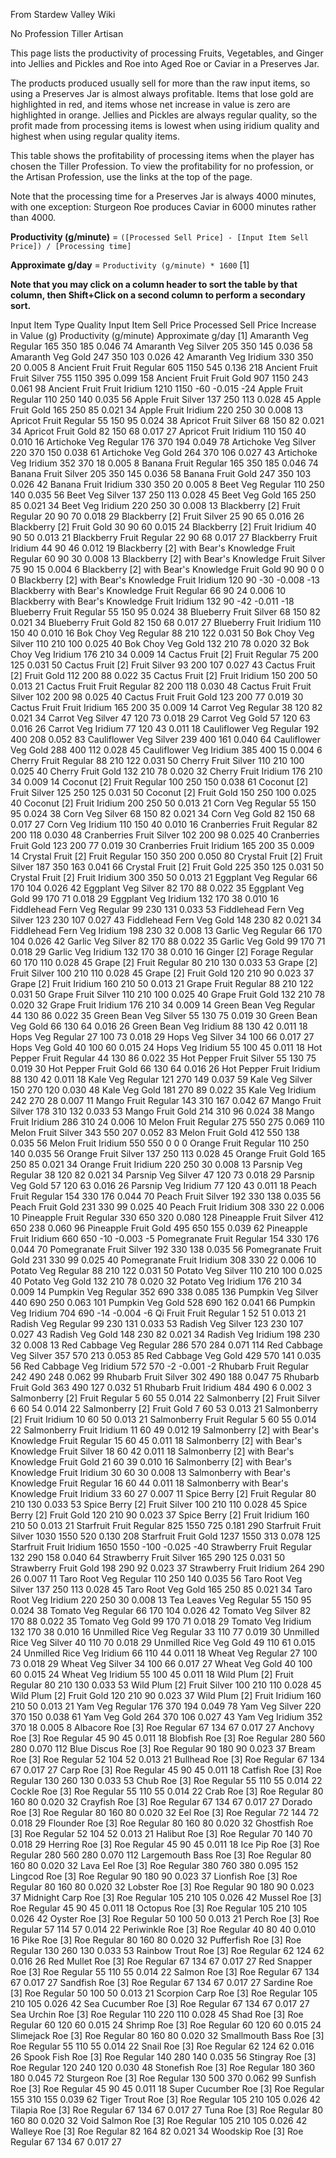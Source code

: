 From Stardew Valley Wiki

No Profession Tiller Artisan

This page lists the productivity of processing Fruits, Vegetables, and Ginger into Jellies and Pickles and Roe into Aged Roe or Caviar in a Preserves Jar.

The products produced usually sell for more than the raw input items, so using a Preserves Jar is almost always profitable. Items that lose gold are highlighted in red, and items whose net increase in value is zero are highlighted in orange. Jellies and Pickles are always regular quality, so the profit made from processing items is lowest when using iridium quality and highest when using regular quality items.

This table shows the profitability of processing items when the player has chosen the Tiller Profession. To view the profitability for no profession, or the Artisan Profession, use the links at the top of the page.

Note that the processing time for a Preserves Jar is always 4000 minutes, with one exception: Sturgeon Roe produces Caviar in 6000 minutes rather than 4000.

**Productivity (g/minute)** = `([Processed Sell Price] - [Input Item Sell Price]) / [Processing time]`

**Approximate g/day** = `Productivity (g/minute) * 1600` \[1]

**Note that you may click on a column header to sort the table by that column, then Shift+Click on a second column to perform a secondary sort.**

Input Item Type Quality Input Item Sell Price Processed Sell Price Increase in Value (g) Productivity (g/minute) Approximate g/day \[1] Amaranth Veg Regular 165 350 185 0.046 74 Amaranth Veg Silver 205 350 145 0.036 58 Amaranth Veg Gold 247 350 103 0.026 42 Amaranth Veg Iridium 330 350 20 0.005 8 Ancient Fruit Fruit Regular 605 1150 545 0.136 218 Ancient Fruit Fruit Silver 755 1150 395 0.099 158 Ancient Fruit Fruit Gold 907 1150 243 0.061 98 Ancient Fruit Fruit Iridium 1210 1150 -60 -0.015 -24 Apple Fruit Regular 110 250 140 0.035 56 Apple Fruit Silver 137 250 113 0.028 45 Apple Fruit Gold 165 250 85 0.021 34 Apple Fruit Iridium 220 250 30 0.008 13 Apricot Fruit Regular 55 150 95 0.024 38 Apricot Fruit Silver 68 150 82 0.021 34 Apricot Fruit Gold 82 150 68 0.017 27 Apricot Fruit Iridium 110 150 40 0.010 16 Artichoke Veg Regular 176 370 194 0.049 78 Artichoke Veg Silver 220 370 150 0.038 61 Artichoke Veg Gold 264 370 106 0.027 43 Artichoke Veg Iridium 352 370 18 0.005 8 Banana Fruit Regular 165 350 185 0.046 74 Banana Fruit Silver 205 350 145 0.036 58 Banana Fruit Gold 247 350 103 0.026 42 Banana Fruit Iridium 330 350 20 0.005 8 Beet Veg Regular 110 250 140 0.035 56 Beet Veg Silver 137 250 113 0.028 45 Beet Veg Gold 165 250 85 0.021 34 Beet Veg Iridium 220 250 30 0.008 13 Blackberry \[2] Fruit Regular 20 90 70 0.018 29 Blackberry \[2] Fruit Silver 25 90 65 0.016 26 Blackberry \[2] Fruit Gold 30 90 60 0.015 24 Blackberry \[2] Fruit Iridium 40 90 50 0.013 21 Blackberry Fruit Regular 22 90 68 0.017 27 Blackberry Fruit Iridium 44 90 46 0.012 19 Blackberry \[2] with Bear's Knowledge Fruit Regular 60 90 30 0.008 13 Blackberry \[2] with Bear's Knowledge Fruit Silver 75 90 15 0.004 6 Blackberry \[2] with Bear's Knowledge Fruit Gold 90 90 0 0 0 Blackberry \[2] with Bear's Knowledge Fruit Iridium 120 90 -30 -0.008 -13 Blackberry with Bear's Knowledge Fruit Regular 66 90 24 0.006 10 Blackberry with Bear's Knowledge Fruit Iridium 132 90 -42 -0.011 -18 Blueberry Fruit Regular 55 150 95 0.024 38 Blueberry Fruit Silver 68 150 82 0.021 34 Blueberry Fruit Gold 82 150 68 0.017 27 Blueberry Fruit Iridium 110 150 40 0.010 16 Bok Choy Veg Regular 88 210 122 0.031 50 Bok Choy Veg Silver 110 210 100 0.025 40 Bok Choy Veg Gold 132 210 78 0.020 32 Bok Choy Veg Iridium 176 210 34 0.009 14 Cactus Fruit \[2] Fruit Regular 75 200 125 0.031 50 Cactus Fruit \[2] Fruit Silver 93 200 107 0.027 43 Cactus Fruit \[2] Fruit Gold 112 200 88 0.022 35 Cactus Fruit \[2] Fruit Iridium 150 200 50 0.013 21 Cactus Fruit Fruit Regular 82 200 118 0.030 48 Cactus Fruit Fruit Silver 102 200 98 0.025 40 Cactus Fruit Fruit Gold 123 200 77 0.019 30 Cactus Fruit Fruit Iridium 165 200 35 0.009 14 Carrot Veg Regular 38 120 82 0.021 34 Carrot Veg Silver 47 120 73 0.018 29 Carrot Veg Gold 57 120 63 0.016 26 Carrot Veg Iridium 77 120 43 0.011 18 Cauliflower Veg Regular 192 400 208 0.052 83 Cauliflower Veg Silver 239 400 161 0.040 64 Cauliflower Veg Gold 288 400 112 0.028 45 Cauliflower Veg Iridium 385 400 15 0.004 6 Cherry Fruit Regular 88 210 122 0.031 50 Cherry Fruit Silver 110 210 100 0.025 40 Cherry Fruit Gold 132 210 78 0.020 32 Cherry Fruit Iridium 176 210 34 0.009 14 Coconut \[2] Fruit Regular 100 250 150 0.038 61 Coconut \[2] Fruit Silver 125 250 125 0.031 50 Coconut \[2] Fruit Gold 150 250 100 0.025 40 Coconut \[2] Fruit Iridium 200 250 50 0.013 21 Corn Veg Regular 55 150 95 0.024 38 Corn Veg Silver 68 150 82 0.021 34 Corn Veg Gold 82 150 68 0.017 27 Corn Veg Iridium 110 150 40 0.010 16 Cranberries Fruit Regular 82 200 118 0.030 48 Cranberries Fruit Silver 102 200 98 0.025 40 Cranberries Fruit Gold 123 200 77 0.019 30 Cranberries Fruit Iridium 165 200 35 0.009 14 Crystal Fruit \[2] Fruit Regular 150 350 200 0.050 80 Crystal Fruit \[2] Fruit Silver 187 350 163 0.041 66 Crystal Fruit \[2] Fruit Gold 225 350 125 0.031 50 Crystal Fruit \[2] Fruit Iridium 300 350 50 0.013 21 Eggplant Veg Regular 66 170 104 0.026 42 Eggplant Veg Silver 82 170 88 0.022 35 Eggplant Veg Gold 99 170 71 0.018 29 Eggplant Veg Iridium 132 170 38 0.010 16 Fiddlehead Fern Veg Regular 99 230 131 0.033 53 Fiddlehead Fern Veg Silver 123 230 107 0.027 43 Fiddlehead Fern Veg Gold 148 230 82 0.021 34 Fiddlehead Fern Veg Iridium 198 230 32 0.008 13 Garlic Veg Regular 66 170 104 0.026 42 Garlic Veg Silver 82 170 88 0.022 35 Garlic Veg Gold 99 170 71 0.018 29 Garlic Veg Iridium 132 170 38 0.010 16 Ginger \[2] Forage Regular 60 170 110 0.028 45 Grape \[2] Fruit Regular 80 210 130 0.033 53 Grape \[2] Fruit Silver 100 210 110 0.028 45 Grape \[2] Fruit Gold 120 210 90 0.023 37 Grape \[2] Fruit Iridium 160 210 50 0.013 21 Grape Fruit Regular 88 210 122 0.031 50 Grape Fruit Silver 110 210 100 0.025 40 Grape Fruit Gold 132 210 78 0.020 32 Grape Fruit Iridium 176 210 34 0.009 14 Green Bean Veg Regular 44 130 86 0.022 35 Green Bean Veg Silver 55 130 75 0.019 30 Green Bean Veg Gold 66 130 64 0.016 26 Green Bean Veg Iridium 88 130 42 0.011 18 Hops Veg Regular 27 100 73 0.018 29 Hops Veg Silver 34 100 66 0.017 27 Hops Veg Gold 40 100 60 0.015 24 Hops Veg Iridium 55 100 45 0.011 18 Hot Pepper Fruit Regular 44 130 86 0.022 35 Hot Pepper Fruit Silver 55 130 75 0.019 30 Hot Pepper Fruit Gold 66 130 64 0.016 26 Hot Pepper Fruit Iridium 88 130 42 0.011 18 Kale Veg Regular 121 270 149 0.037 59 Kale Veg Silver 150 270 120 0.030 48 Kale Veg Gold 181 270 89 0.022 35 Kale Veg Iridium 242 270 28 0.007 11 Mango Fruit Regular 143 310 167 0.042 67 Mango Fruit Silver 178 310 132 0.033 53 Mango Fruit Gold 214 310 96 0.024 38 Mango Fruit Iridium 286 310 24 0.006 10 Melon Fruit Regular 275 550 275 0.069 110 Melon Fruit Silver 343 550 207 0.052 83 Melon Fruit Gold 412 550 138 0.035 56 Melon Fruit Iridium 550 550 0 0 0 Orange Fruit Regular 110 250 140 0.035 56 Orange Fruit Silver 137 250 113 0.028 45 Orange Fruit Gold 165 250 85 0.021 34 Orange Fruit Iridium 220 250 30 0.008 13 Parsnip Veg Regular 38 120 82 0.021 34 Parsnip Veg Silver 47 120 73 0.018 29 Parsnip Veg Gold 57 120 63 0.016 26 Parsnip Veg Iridium 77 120 43 0.011 18 Peach Fruit Regular 154 330 176 0.044 70 Peach Fruit Silver 192 330 138 0.035 56 Peach Fruit Gold 231 330 99 0.025 40 Peach Fruit Iridium 308 330 22 0.006 10 Pineapple Fruit Regular 330 650 320 0.080 128 Pineapple Fruit Silver 412 650 238 0.060 96 Pineapple Fruit Gold 495 650 155 0.039 62 Pineapple Fruit Iridium 660 650 -10 -0.003 -5 Pomegranate Fruit Regular 154 330 176 0.044 70 Pomegranate Fruit Silver 192 330 138 0.035 56 Pomegranate Fruit Gold 231 330 99 0.025 40 Pomegranate Fruit Iridium 308 330 22 0.006 10 Potato Veg Regular 88 210 122 0.031 50 Potato Veg Silver 110 210 100 0.025 40 Potato Veg Gold 132 210 78 0.020 32 Potato Veg Iridium 176 210 34 0.009 14 Pumpkin Veg Regular 352 690 338 0.085 136 Pumpkin Veg Silver 440 690 250 0.063 101 Pumpkin Veg Gold 528 690 162 0.041 66 Pumpkin Veg Iridium 704 690 -14 -0.004 -6 Qi Fruit Fruit Regular 1 52 51 0.013 21 Radish Veg Regular 99 230 131 0.033 53 Radish Veg Silver 123 230 107 0.027 43 Radish Veg Gold 148 230 82 0.021 34 Radish Veg Iridium 198 230 32 0.008 13 Red Cabbage Veg Regular 286 570 284 0.071 114 Red Cabbage Veg Silver 357 570 213 0.053 85 Red Cabbage Veg Gold 429 570 141 0.035 56 Red Cabbage Veg Iridium 572 570 -2 -0.001 -2 Rhubarb Fruit Regular 242 490 248 0.062 99 Rhubarb Fruit Silver 302 490 188 0.047 75 Rhubarb Fruit Gold 363 490 127 0.032 51 Rhubarb Fruit Iridium 484 490 6 0.002 3 Salmonberry \[2] Fruit Regular 5 60 55 0.014 22 Salmonberry \[2] Fruit Silver 6 60 54 0.014 22 Salmonberry \[2] Fruit Gold 7 60 53 0.013 21 Salmonberry \[2] Fruit Iridium 10 60 50 0.013 21 Salmonberry Fruit Regular 5 60 55 0.014 22 Salmonberry Fruit Iridium 11 60 49 0.012 19 Salmonberry \[2] with Bear's Knowledge Fruit Regular 15 60 45 0.011 18 Salmonberry \[2] with Bear's Knowledge Fruit Silver 18 60 42 0.011 18 Salmonberry \[2] with Bear's Knowledge Fruit Gold 21 60 39 0.010 16 Salmonberry \[2] with Bear's Knowledge Fruit Iridium 30 60 30 0.008 13 Salmonberry with Bear's Knowledge Fruit Regular 16 60 44 0.011 18 Salmonberry with Bear's Knowledge Fruit Iridium 33 60 27 0.007 11 Spice Berry \[2] Fruit Regular 80 210 130 0.033 53 Spice Berry \[2] Fruit Silver 100 210 110 0.028 45 Spice Berry \[2] Fruit Gold 120 210 90 0.023 37 Spice Berry \[2] Fruit Iridium 160 210 50 0.013 21 Starfruit Fruit Regular 825 1550 725 0.181 290 Starfruit Fruit Silver 1030 1550 520 0.130 208 Starfruit Fruit Gold 1237 1550 313 0.078 125 Starfruit Fruit Iridium 1650 1550 -100 -0.025 -40 Strawberry Fruit Regular 132 290 158 0.040 64 Strawberry Fruit Silver 165 290 125 0.031 50 Strawberry Fruit Gold 198 290 92 0.023 37 Strawberry Fruit Iridium 264 290 26 0.007 11 Taro Root Veg Regular 110 250 140 0.035 56 Taro Root Veg Silver 137 250 113 0.028 45 Taro Root Veg Gold 165 250 85 0.021 34 Taro Root Veg Iridium 220 250 30 0.008 13 Tea Leaves Veg Regular 55 150 95 0.024 38 Tomato Veg Regular 66 170 104 0.026 42 Tomato Veg Silver 82 170 88 0.022 35 Tomato Veg Gold 99 170 71 0.018 29 Tomato Veg Iridium 132 170 38 0.010 16 Unmilled Rice Veg Regular 33 110 77 0.019 30 Unmilled Rice Veg Silver 40 110 70 0.018 29 Unmilled Rice Veg Gold 49 110 61 0.015 24 Unmilled Rice Veg Iridium 66 110 44 0.011 18 Wheat Veg Regular 27 100 73 0.018 29 Wheat Veg Silver 34 100 66 0.017 27 Wheat Veg Gold 40 100 60 0.015 24 Wheat Veg Iridium 55 100 45 0.011 18 Wild Plum \[2] Fruit Regular 80 210 130 0.033 53 Wild Plum \[2] Fruit Silver 100 210 110 0.028 45 Wild Plum \[2] Fruit Gold 120 210 90 0.023 37 Wild Plum \[2] Fruit Iridium 160 210 50 0.013 21 Yam Veg Regular 176 370 194 0.049 78 Yam Veg Silver 220 370 150 0.038 61 Yam Veg Gold 264 370 106 0.027 43 Yam Veg Iridium 352 370 18 0.005 8 Albacore Roe \[3] Roe Regular 67 134 67 0.017 27 Anchovy Roe \[3] Roe Regular 45 90 45 0.011 18 Blobfish Roe \[3] Roe Regular 280 560 280 0.070 112 Blue Discus Roe \[3] Roe Regular 90 180 90 0.023 37 Bream Roe \[3] Roe Regular 52 104 52 0.013 21 Bullhead Roe \[3] Roe Regular 67 134 67 0.017 27 Carp Roe \[3] Roe Regular 45 90 45 0.011 18 Catfish Roe \[3] Roe Regular 130 260 130 0.033 53 Chub Roe \[3] Roe Regular 55 110 55 0.014 22 Cockle Roe \[3] Roe Regular 55 110 55 0.014 22 Crab Roe \[3] Roe Regular 80 160 80 0.020 32 Crayfish Roe \[3] Roe Regular 67 134 67 0.017 27 Dorado Roe \[3] Roe Regular 80 160 80 0.020 32 Eel Roe \[3] Roe Regular 72 144 72 0.018 29 Flounder Roe \[3] Roe Regular 80 160 80 0.020 32 Ghostfish Roe \[3] Roe Regular 52 104 52 0.013 21 Halibut Roe \[3] Roe Regular 70 140 70 0.018 29 Herring Roe \[3] Roe Regular 45 90 45 0.011 18 Ice Pip Roe \[3] Roe Regular 280 560 280 0.070 112 Largemouth Bass Roe \[3] Roe Regular 80 160 80 0.020 32 Lava Eel Roe \[3] Roe Regular 380 760 380 0.095 152 Lingcod Roe \[3] Roe Regular 90 180 90 0.023 37 Lionfish Roe \[3] Roe Regular 80 160 80 0.020 32 Lobster Roe \[3] Roe Regular 90 180 90 0.023 37 Midnight Carp Roe \[3] Roe Regular 105 210 105 0.026 42 Mussel Roe \[3] Roe Regular 45 90 45 0.011 18 Octopus Roe \[3] Roe Regular 105 210 105 0.026 42 Oyster Roe \[3] Roe Regular 50 100 50 0.013 21 Perch Roe \[3] Roe Regular 57 114 57 0.014 22 Periwinkle Roe \[3] Roe Regular 40 80 40 0.010 16 Pike Roe \[3] Roe Regular 80 160 80 0.020 32 Pufferfish Roe \[3] Roe Regular 130 260 130 0.033 53 Rainbow Trout Roe \[3] Roe Regular 62 124 62 0.016 26 Red Mullet Roe \[3] Roe Regular 67 134 67 0.017 27 Red Snapper Roe \[3] Roe Regular 55 110 55 0.014 22 Salmon Roe \[3] Roe Regular 67 134 67 0.017 27 Sandfish Roe \[3] Roe Regular 67 134 67 0.017 27 Sardine Roe \[3] Roe Regular 50 100 50 0.013 21 Scorpion Carp Roe \[3] Roe Regular 105 210 105 0.026 42 Sea Cucumber Roe \[3] Roe Regular 67 134 67 0.017 27 Sea Urchin Roe \[3] Roe Regular 110 220 110 0.028 45 Shad Roe \[3] Roe Regular 60 120 60 0.015 24 Shrimp Roe \[3] Roe Regular 60 120 60 0.015 24 Slimejack Roe \[3] Roe Regular 80 160 80 0.020 32 Smallmouth Bass Roe \[3] Roe Regular 55 110 55 0.014 22 Snail Roe \[3] Roe Regular 62 124 62 0.016 26 Spook Fish Roe \[3] Roe Regular 140 280 140 0.035 56 Stingray Roe \[3] Roe Regular 120 240 120 0.030 48 Stonefish Roe \[3] Roe Regular 180 360 180 0.045 72 Sturgeon Roe \[3] Roe Regular 130 500 370 0.062 99 Sunfish Roe \[3] Roe Regular 45 90 45 0.011 18 Super Cucumber Roe \[3] Roe Regular 155 310 155 0.039 62 Tiger Trout Roe \[3] Roe Regular 105 210 105 0.026 42 Tilapia Roe \[3] Roe Regular 67 134 67 0.017 27 Tuna Roe \[3] Roe Regular 80 160 80 0.020 32 Void Salmon Roe \[3] Roe Regular 105 210 105 0.026 42 Walleye Roe \[3] Roe Regular 82 164 82 0.021 34 Woodskip Roe \[3] Roe Regular 67 134 67 0.017 27